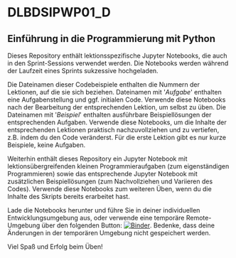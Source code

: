 # DLBDSIPWP01_D
## Einführung in die Programmierung mit Python

Dieses Repository enthält lektionsspezifische Jupyter Notebooks, die auch in den Sprint-Sessions verwendet werden. Die Notebooks werden während der Laufzeit eines Sprints sukzessive hochgeladen.

Die Dateinamen dieser Codebeispiele enthalten die Nummern der Lektionen, auf die sie sich beziehen. Dateinamen mit '_Aufgabe_' enthalten eine Aufgabenstellung und ggf. initialen Code. Verwende diese Notebooks nach der Bearbeitung der entsprechenden Lektion, um selbst zu üben. Die Dateinamen mit '_Beispiel_' enthalten ausführbare Beispiellösungen der entsprechenden Aufgaben. Verwende diese Notebooks, um die Inhalte der entsprechenden Lektionen praktisch nachzuvollziehen und zu vertiefen, z.B. indem du den Code veränderst. Für die erste Lektion gibt es nur kurze Beispiele, keine Aufgaben. 

Weiterhin enthält dieses Repository ein Jupyter Notebook mit lektionsübergreifenden kleinen Programmieraufgaben (zum eigenständigen Programmieren) sowie das entsprechende Jupyter Notebook mit zusätzlichen Beispiellösungen (zum Nachvollziehen und Variieren des Codes). Verwende diese Notebooks zum weiteren Üben, wenn du die Inhalte des Skripts bereits erarbeitet hast.

Lade die Notebooks herunter und führe Sie in deiner individuellen Entwicklungsumgebung aus, oder verwende eine temporäre Remote-Umgebung über den folgenden Button: [![Binder](https://mybinder.org/badge_logo.svg)](https://mybinder.org/v2/gh/iubh/DLBDSIPWP01_D/main). Bedenke, dass deine Änderungen in der temporären Umgebung nicht gespeichert werden.

Viel Spaß und Erfolg beim Üben!
